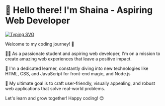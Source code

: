 # 👋 Hello there! I'm Shaina - Aspiring Web Developer 
[![Typing SVG](https://readme-typing-svg.demolab.com?font=Fira+Code&pause=1000&color=3651a8&vCenter=true&width=435&lines=Welcome+to+my+GitHub+page;Checkout+my+projects; )](https://in.linkedin.com/in/shaina-bhardwaj-84a66a202)


Welcome to my coding journey! 🚀

👩‍🎓 As a passionate student and aspiring web developer, I'm on a mission to create amazing web experiences that leave a positive impact. 

🌱 I'm a dedicated learner, constantly diving into new technologies like HTML, CSS, and JavaScript for front-end magic, and Node.js

🎯 My ultimate goal is to craft user-friendly, visually appealing, and robust web applications that solve real-world problems. 

Let's learn and grow together! Happy coding! 😊

